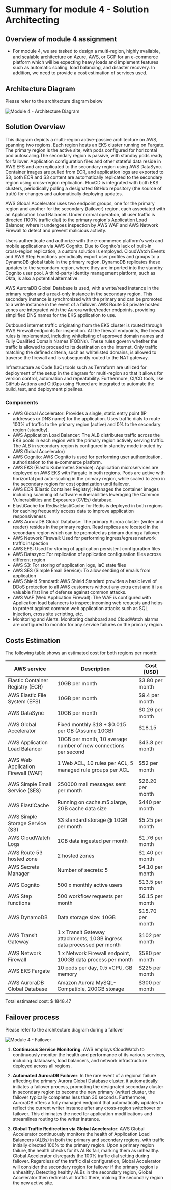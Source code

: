# Summary for module 4 - Solution Architecting

## Overview of module 4 assignment
- For module 4, we are tasked to design a multi-region, highly available, and scalable architecture on Azure, AWS, or GCP for an e-commerce platform which will be expecting heavy loads and implement features such as automatic scaling, load balancing, and disaster recovery. In addition, we need to provide a cost estimation of services used.


## Architecture Diagram
Please refer to the architecture diagram below

![Module 4 - Architecture Diagram](architecture-diagram/module4-diagram.png)

## Solution Overview
This diagram depicts a multi-region active-passive architecture on AWS, spanning two regions. Each region hosts an EKS cluster running on Fargate. The primary region is the active site, with pods configured for horizontal pod autoscaling.The secondary region is passive, with standby pods ready for failover. Application configuration files and other stateful data reside in AWS EFS and are replicated to the secondary region using AWS DataSync. Container images are pulled from ECR, and application logs are exported to S3; both ECR and S3 content are automatically replicated to the secondary region using cross-region replication. FluxCD is integrated with both EKS clusters, periodically polling a designated GitHub repository (the source of truth) for changes and automatically deploying updates.

AWS Global Accelerator uses two endpoint groups, one for the primary region and another for the secondary (failover) region, each associated with an Application Load Balancer. Under normal operation,  all user traffic is directed (100% traffic dial) to the primary region's Application Load Balancer, where it undergoes inspection by AWS WAF and AWS Network Firewall to detect and prevent malicious activity.

Users authenticate and authorize with the e-commerce platform's web and mobile applications via AWS Cognito. Due to Cognito's lack of built-in cross-region replication, a custom solution is employed. CloudWatch Events and AWS Step Functions periodically export user profiles and groups to a DynamoDB global table in the primary region.  DynamoDB replicates these updates to the secondary region, where they are imported into the standby Cognito user pool.  A third-party identity management platform, such as Okta, is also a potential alternative.

AWS AuroraDB Global Database is used, with a write/read instance in the primary region and a read-only instance in the secondary region.  This secondary instance is synchronized with the primary and can be promoted to a write instance in the event of a failover. AWS Route 53 private hosted zones are integrated with the Aurora writer/reader endpoints, providing simplified DNS names for the EKS application to use.


Outbound internet traffic originating from the EKS cluster is routed through AWS Firewall endpoints for inspection.  At the firewall endpoints, the firewall rules is implemented, including whitelisting of approved domain names and Fully Qualified Domain Names (FQDNs). These rules govern whether the traffic is allowed to proceed to its destination on the internet.  Only traffic matching the defined criteria, such as whitelisted domains, is allowed to traverse the firewall and is subsequently routed to the NAT gateway.

Infrastructure as Code (IaC) tools such as Terraform are utilized for deployment of the setup in the diagram for multi-region so that it allows for version control, automation and repeatability. Furthermore, CI/CD tools, like GitHub Actions and GitOps using Fluxcd are integrated to automate the build, test, and deployment pipelines.


### Components
- AWS Global Accelerator: Provides a single, static entry point (IP addresses or DNS name) for the application. Uses traffic dials to route 100% of traffic to the primary region (active) and 0% to the secondary region (standby).
- AWS Application Load Balancer: The ALB distributes traffic across the EKS pools in each region with the primary region actively serving traffic. The ALB in secondary region is configured in standby mode (routed by AWS Global Accelerator)
- AWS Cognito: AWS Cognito is used for performing user authentication, authorization to the e-commerce platform. 
- AWS EKS (Elastic Kubernetes Service): Application microservices are deployed on AWS EKS with Fargate in both regions. Pods are active with horizontal pod auto-scaling in the primary region, while scaled to zero in the secondary region for cost optimization until failover.
- AWS ECR (Elastic Container Registry): Manages the container images including scanning of software vulnerabilities leveraging the Common Vulnerabilities and Exposures (CVEs) database.
- ElastiCache for Redis: ElastiCache for Redis is deployed in both regions for caching frequently access data to improve application responsiveness
- AWS AuroraDB Global Database: The primary Aurora cluster (writer and reader) resides in the primary region. Read replicas are located in the secondary region which can be promoted as primary during a failover
- AWS Network Firewall: Used for performing ingress/egress network traffic inspection
- AWS EFS: Used for storing of application persistent configuration files
- AWS Datasync: For replication of application configuration files across different region
- AWS S3: For storing of application logs, IaC state files
- AWS SES (Simple Email Service): To allow sending of emails from application
- AWS Shield Standard: AWS Shield Standard provides a basic level of DDoS protection to all AWS customers without any extra cost and it is a valuable first line of defense against common attacks.
- AWS WAF (Web Application Firewall): The WAF is configured with Application load balancers to inspect incoming web requests and helps to protect against common web application attacks such as SQL injection, cross site scripting, etc.
- Monitoring and Alerts: Monitoring dashboard and CloudWatch alarms are configured to monitor for any service failures on the primary region.



## Costs Estimation

The following table shows an estimated cost for both regions per month:

| AWS service  | Description | Cost [USD] |
| ----------- | ------------ | ------------ |
| Elastic Container Registry (ECR) | 10GB per month | $3.80 per month |
| AWS Elastic File System (EFS) | 10GB per month | $9.4 per month |
| AWS DataSync | 10GB per month | $0.26 per month|
| AWS Global Accelerator | Fixed monthly $18 + $0.015 per GB (Assume 10GB) | $18.15 |
| AWS Application Load Balancer | 10GB per month, 10 average number of new connections per second | $43.8 per month|
| AWS Web Application Firewall (WAF) | 1 Web ACL, 10 rules per ACL, 5 managed rule groups per ACL | $52 per month|
| AWS Simple Email Service (SES) | 250000 mail messages sent per month | $26.20 per month |
| AWS ElastiCache | Running on cache.m5.xlarge, 2GB cache data size | $440 per month |
| AWS Simple Storage Service (S3) | S3 standard storage @ 10GB per month | $5.25 per month |
| AWS CloudWatch Logs | 1GB data ingested per month | $1.76 per month |
| AWS Route 53 hosted zone | 2 hosted zones | $1.40 per month |
| AWS Secrets Manager | Number of secrets: 5 | $4.10 per month |
| AWS Cognito | 500 x monthly active users | $13.5 per month |
| AWS Step functions | 500 workflow requests per month |  $6.15 per month | 
| AWS DynamoDB | Data storage size: 10GB | $15.70 per month|
| AWS Transit Gateway | 1 x Transit Gateway attachments, 10GB ingress data processed per month | $102 per month |
| AWS Network Firewall | 1 x Network Firewall endpoint, 100GB data process per month | $580 per month |
| AWS EKS Fargate | 10 pods per day, 0.5 vCPU, GB memory | $225 per month |
| AWS AuroraDB Global Database | Amazon Aurora MySQL-Compatible, 200GB storage | $300 per month |


Total estimated cost: $ 1848.47


## Failover process

Please refer to the architecture diagram during a failover

![Module 4 - Failover ](architecture-diagram/module4-diagram-failover.png)


1) **Continuous Service Monitoring**:  AWS employs CloudWatch to continuously monitor the health and performance of its various services, including databases, load balancers, and network infrastructure deployed across all regions.

2) **Automated AuroraDB Failover**: In the rare event of a regional failure affecting the primary Aurora Global Database cluster, it automatically initiates a failover process, promoting the designated secondary cluster in secondary region to become the new primary (writer) cluster, the failover typically completes less than 30 seconds. Furthermore, AuroraDB offers a fully managed endpoint that automatically updates to reflect the current writer instance after any cross-region switchover or failover. This eliminates the need for application modifications and streamlines routing to the writer instance.

3) **Global Traffic Redirection via Global Accelerator**:   AWS Global Accelerator continuously monitors the health of Application Load Balancers (ALBs) in both the primary and secondary regions, with traffic initially directed 100% to the primary region. Upon a primary region failure, the health checks for its ALBs fail, marking them as unhealthy. Global Accelerator disregards the 100% traffic dial setting during failover. Regardless of the traffic dial configuration, Global Accelerator will consider the secondary region for failover if the primary region is unhealthy. Detecting healthy ALBs in the secondary region, Global Accelerator then redirects all traffic there, making the secondary region the new active site.